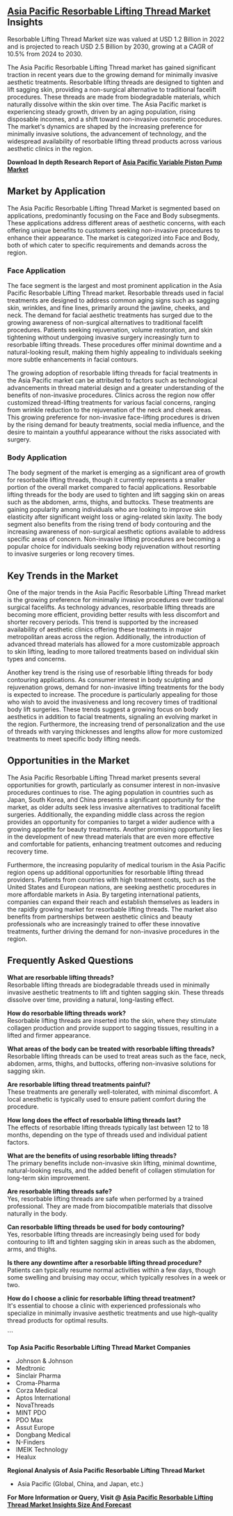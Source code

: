 <h2><a href="https://www.verifiedmarketreports.com/download-sample/?rid=325234&amp;utm_source=Github-Feb&amp;utm_medium=219" target="_blank">Asia Pacific Resorbable Lifting Thread Market</a> Insights</h2><p>Resorbable Lifting Thread Market size was valued at USD 1.2 Billion in 2022 and is projected to reach USD 2.5 Billion by 2030, growing at a CAGR of 10.5% from 2024 to 2030.</p><p><p>The Asia Pacific Resorbable Lifting Thread market has gained significant traction in recent years due to the growing demand for minimally invasive aesthetic treatments. Resorbable lifting threads are designed to tighten and lift sagging skin, providing a non-surgical alternative to traditional facelift procedures. These threads are made from biodegradable materials, which naturally dissolve within the skin over time. The Asia Pacific market is experiencing steady growth, driven by an aging population, rising disposable incomes, and a shift toward non-invasive cosmetic procedures. The market's dynamics are shaped by the increasing preference for minimally invasive solutions, the advancement of technology, and the widespread availability of resorbable lifting thread products across various aesthetic clinics in the region. <strong><p><strong>Download In depth Research Report of <a href="https://www.verifiedmarketreports.com/download-sample/?rid=236118&amp;utm_source=Pulse-Dec&amp;utm_medium=219" target="_blank">Asia Pacific Variable Piston Pump Market</a></strong></p></strong></p> <h2>Market by Application</h2> <p>The Asia Pacific Resorbable Lifting Thread Market is segmented based on applications, predominantly focusing on the Face and Body subsegments. These applications address different areas of aesthetic concerns, with each offering unique benefits to customers seeking non-invasive procedures to enhance their appearance. The market is categorized into Face and Body, both of which cater to specific requirements and demands across the region.</p> <h3>Face Application</h3> <p>The face segment is the largest and most prominent application in the Asia Pacific Resorbable Lifting Thread market. Resorbable threads used in facial treatments are designed to address common aging signs such as sagging skin, wrinkles, and fine lines, primarily around the jawline, cheeks, and neck. The demand for facial aesthetic treatments has surged due to the growing awareness of non-surgical alternatives to traditional facelift procedures. Patients seeking rejuvenation, volume restoration, and skin tightening without undergoing invasive surgery increasingly turn to resorbable lifting threads. These procedures offer minimal downtime and a natural-looking result, making them highly appealing to individuals seeking more subtle enhancements in facial contours.</p> <p>The growing adoption of resorbable lifting threads for facial treatments in the Asia Pacific market can be attributed to factors such as technological advancements in thread material design and a greater understanding of the benefits of non-invasive procedures. Clinics across the region now offer customized thread-lifting treatments for various facial concerns, ranging from wrinkle reduction to the rejuvenation of the neck and cheek areas. This growing preference for non-invasive face-lifting procedures is driven by the rising demand for beauty treatments, social media influence, and the desire to maintain a youthful appearance without the risks associated with surgery.</p> <h3>Body Application</h3> <p>The body segment of the market is emerging as a significant area of growth for resorbable lifting threads, though it currently represents a smaller portion of the overall market compared to facial applications. Resorbable lifting threads for the body are used to tighten and lift sagging skin on areas such as the abdomen, arms, thighs, and buttocks. These treatments are gaining popularity among individuals who are looking to improve skin elasticity after significant weight loss or aging-related skin laxity. The body segment also benefits from the rising trend of body contouring and the increasing awareness of non-surgical aesthetic options available to address specific areas of concern. Non-invasive lifting procedures are becoming a popular choice for individuals seeking body rejuvenation without resorting to invasive surgeries or long recovery times.</p> <p As technological advancements continue to improve thread materials and insertion techniques, the body application segment is poised for considerable growth. With increasing disposable incomes in Asia Pacific countries, more consumers are willing to invest in body sculpting procedures that do not require extensive downtime. The demand for body-lifting treatments using resorbable threads is projected to rise as the region experiences an ongoing shift toward a broader acceptance of minimally invasive cosmetic procedures. These treatments are expected to play a larger role in the market as consumers become more open to body-enhancing solutions that are both effective and less invasive than traditional surgical methods.</p> <h2>Key Trends in the Market</h2> <p>One of the major trends in the Asia Pacific Resorbable Lifting Thread market is the growing preference for minimally invasive procedures over traditional surgical facelifts. As technology advances, resorbable lifting threads are becoming more efficient, providing better results with less discomfort and shorter recovery periods. This trend is supported by the increased availability of aesthetic clinics offering these treatments in major metropolitan areas across the region. Additionally, the introduction of advanced thread materials has allowed for a more customizable approach to skin lifting, leading to more tailored treatments based on individual skin types and concerns.</p> <p>Another key trend is the rising use of resorbable lifting threads for body contouring applications. As consumer interest in body sculpting and rejuvenation grows, demand for non-invasive lifting treatments for the body is expected to increase. The procedure is particularly appealing for those who wish to avoid the invasiveness and long recovery times of traditional body lift surgeries. These trends suggest a growing focus on body aesthetics in addition to facial treatments, signaling an evolving market in the region. Furthermore, the increasing trend of personalization and the use of threads with varying thicknesses and lengths allow for more customized treatments to meet specific body lifting needs.</p> <h2>Opportunities in the Market</h2> <p>The Asia Pacific Resorbable Lifting Thread market presents several opportunities for growth, particularly as consumer interest in non-invasive procedures continues to rise. The aging population in countries such as Japan, South Korea, and China presents a significant opportunity for the market, as older adults seek less invasive alternatives to traditional facelift surgeries. Additionally, the expanding middle class across the region provides an opportunity for companies to target a wider audience with a growing appetite for beauty treatments. Another promising opportunity lies in the development of new thread materials that are even more effective and comfortable for patients, enhancing treatment outcomes and reducing recovery time.</p> <p>Furthermore, the increasing popularity of medical tourism in the Asia Pacific region opens up additional opportunities for resorbable lifting thread providers. Patients from countries with high treatment costs, such as the United States and European nations, are seeking aesthetic procedures in more affordable markets in Asia. By targeting international patients, companies can expand their reach and establish themselves as leaders in the rapidly growing market for resorbable lifting threads. The market also benefits from partnerships between aesthetic clinics and beauty professionals who are increasingly trained to offer these innovative treatments, further driving the demand for non-invasive procedures in the region.</p> <h2>Frequently Asked Questions</h2> <p><strong>What are resorbable lifting threads?</strong><br>Resorbable lifting threads are biodegradable threads used in minimally invasive aesthetic treatments to lift and tighten sagging skin. These threads dissolve over time, providing a natural, long-lasting effect.</p> <p><strong>How do resorbable lifting threads work?</strong><br>Resorbable lifting threads are inserted into the skin, where they stimulate collagen production and provide support to sagging tissues, resulting in a lifted and firmer appearance.</p> <p><strong>What areas of the body can be treated with resorbable lifting threads?</strong><br>Resorbable lifting threads can be used to treat areas such as the face, neck, abdomen, arms, thighs, and buttocks, offering non-invasive solutions for sagging skin.</p> <p><strong>Are resorbable lifting thread treatments painful?</strong><br>These treatments are generally well-tolerated, with minimal discomfort. A local anesthetic is typically used to ensure patient comfort during the procedure.</p> <p><strong>How long does the effect of resorbable lifting threads last?</strong><br>The effects of resorbable lifting threads typically last between 12 to 18 months, depending on the type of threads used and individual patient factors.</p> <p><strong>What are the benefits of using resorbable lifting threads?</strong><br>The primary benefits include non-invasive skin lifting, minimal downtime, natural-looking results, and the added benefit of collagen stimulation for long-term skin improvement.</p> <p><strong>Are resorbable lifting threads safe?</strong><br>Yes, resorbable lifting threads are safe when performed by a trained professional. They are made from biocompatible materials that dissolve naturally in the body.</p> <p><strong>Can resorbable lifting threads be used for body contouring?</strong><br>Yes, resorbable lifting threads are increasingly being used for body contouring to lift and tighten sagging skin in areas such as the abdomen, arms, and thighs.</p> <p><strong>Is there any downtime after a resorbable lifting thread procedure?</strong><br>Patients can typically resume normal activities within a few days, though some swelling and bruising may occur, which typically resolves in a week or two.</p> <p><strong>How do I choose a clinic for resorbable lifting thread treatment?</strong><br>It's essential to choose a clinic with experienced professionals who specialize in minimally invasive aesthetic treatments and use high-quality thread products for optimal results.</p> ```</p><p><strong>Top Asia Pacific Resorbable Lifting Thread Market Companies</strong></p><div data-test-id=""><p><li>Johnson & Johnson</li><li> Medtronic</li><li> Sinclair Pharma</li><li> Croma-Pharma</li><li> Corza Medical</li><li> Aptos International</li><li> NovaThreads</li><li> MINT PDO</li><li> PDO Max</li><li> Assut Europe</li><li> Dongbang Medical</li><li> N-Finders</li><li> IMEIK Technology</li><li> Healux</li></p><div><strong>Regional Analysis of&nbsp;Asia Pacific Resorbable Lifting Thread Market</strong></div><ul><li dir="ltr"><p dir="ltr">Asia Pacific (Global, China, and Japan, etc.)</p></li></ul><p><strong>For More Information or Query, Visit @&nbsp;</strong><strong><a href="https://www.verifiedmarketreports.com/product/resorbable-lifting-thread-market/?utm_source=Github-Feb&amp;utm_medium=219" target="_blank">Asia Pacific Resorbable Lifting Thread Market Insights Size And Forecast</a></strong></p></div><h2>&nbsp;</h2><div data-test-id="">&nbsp;</div>

